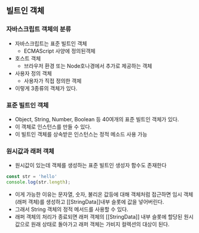 ## 빌트인 객체
### 자바스크립트 객체의 분류
- 자바스크립트는 표준 빌트인 객체
  - ECMAScript 사양에 정의된객체
- 호스트 객체
  - 브라우저 환경 또는 Node호나경에서 추가로 제공하는 객체
- 사용자 정의 객체
  - 사용자가 직접 정의한 객체
- 이렇게 3종류의 객체가 있다.

### 표준 빌트인 객체
- Object, String, Number, Boolean 등 40여개의 표준 빌트인 객체가 있다.
- 이 객체로 인스턴스를 만들 수 있다.
- 이 빌트인 객체를 상속받은 인스턴스는 정적 메소드 사용 가능

### 원시값과 래퍼 객체
- 원시값이 있는데 객체를 생성하는 표준 빌트인 생성자 함수도 존재한다
```javascript
const str = 'hello'
console.log(str.length);
```
- 이게 가능한 이유는 문자열, 숫자, 불리온 값등에 대해 객체처럼 접근하면 임시 객체(래퍼 객체)를 생성하고 [[StringData]]내부 슬롯에 값을 넣어버린다.
- 그래서 String 객체의 정적 메서드를 사용할 수 있다.
- 래퍼 객체의 처리가 종료되면 래퍼 객체의 [[StringData]] 내부 슬롯에 할당된 원시값으로 원래 상태로 돌아가고 래퍼 객체는 가비지 컬렉션의 대상이 된다. 
